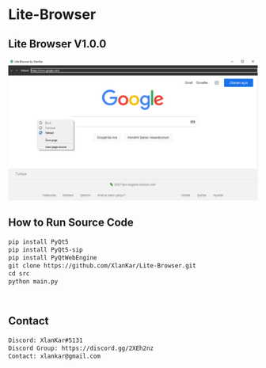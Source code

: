 # Lite-Browser

## Lite Browser V1.0.0
<img src="https://raw.githubusercontent.com/XlanKar/Lite-Browser/main/img/litebrowserdemo.png">
<br>

## How to Run Source Code
```shell
pip install PyQt5
pip install PyQt5-sip
pip install PyQtWebEngine
git clone https://github.com/XlanKar/Lite-Browser.git
cd src
python main.py
```
<br>

## Contact
```shell
Discord: XlanKar#5131
Discord Group: https://discord.gg/2XEh2nz
Contact: xlankar@gmail.com
```
